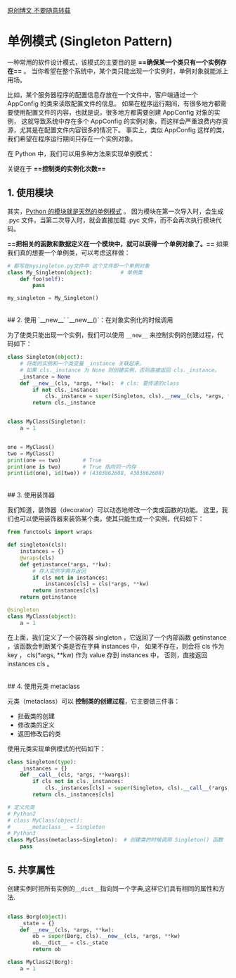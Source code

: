 [原创博文 不要随意转载](http://python.jobbole.com/87294/)

# 单例模式 (Singleton Pattern)

一种常用的软件设计模式，该模式的主要目的是 **==确保某一个类只有一个实例存在==** 。
当你希望在整个系统中，某个类只能出现一个实例时，单例对象就能派上用场。

比如，某个服务器程序的配置信息存放在一个文件中，客户端通过一个 AppConfig 的类来读取配置文件的信息。
如果在程序运行期间，有很多地方都需要使用配置文件的内容，也就是说，很多地方都需要创建 AppConfig 对象的实例，
这就导致系统中存在多个 AppConfig 的实例对象，而这样会严重浪费内存资源，尤其是在配置文件内容很多的情况下。
事实上，类似 AppConfig 这样的类，我们希望在程序运行期间只存在一个实例对象。

在 Python 中，我们可以用多种方法来实现单例模式：

关键在于 **==控制类的实例化次数==**

## 1. 使用模块


其实，<u>Python 的模块就是天然的单例模式</u> 。
因为模块在第一次导入时，会生成 .pyc 文件，当第二次导入时，就会直接加载 .pyc 文件，而不会再次执行模块代码。

**==把相关的函数和数据定义在一个模块中，就可以获得一个单例对象了。==**
如果我们真的想要一个单例类，可以考虑这样做：
```py
# 都写在mysingleton.py文件中 这个文件即一个单例对象
class My_Singleton(object):         # 单例类
    def foo(self):
        pass

my_singleton = My_Singleton()
```

<br>
## 2. 使用 `__new__`
`__new__()`：在对象实例化的时候调用

为了使类只能出现一个实例，我们可以使用 `__new__` 来控制实例的创建过程，代码如下：
```py
class Singleton(object):
    # 将类的实例和一个类变量 _instance 关联起来，
    # 如果 cls._instance 为 None 则创建实例，否则直接返回 cls._instance。
    _instance = None
    def __new__(cls, *args, **kw):  # cls: 要传递的class
        if not cls._instance:
            cls._instance = super(Singleton, cls).__new__(cls, *args, **kw) # 父类的__new__
        return cls._instance  


class MyClass(Singleton):
    a = 1


one = MyClass()
two = MyClass()
print(one == two)       # True
print(one is two)       # True 指向同一内存
print(id(one), id(two)) # (4303862608, 4303862608)
```

<br>
## 3. 使用装饰器

我们知道，装饰器（decorator）可以动态地修改一个类或函数的功能。
这里，我们也可以使用装饰器来装饰某个类，使其只能生成一个实例，代码如下：
```py
from functools import wraps

def singleton(cls):
    instances = {}
    @wraps(cls)
    def getinstance(*args, **kw):
        # 存入实例字典并返回
        if cls not in instances:
            instances[cls] = cls(*args, **kw)
        return instances[cls]
    return getinstance

@singleton
class MyClass(object):
    a = 1
```
在上面，我们定义了一个装饰器 singleton ，它返回了一个内部函数 getinstance ，该函数会判断某个类是否在字典 instances 中，
如果不存在，则会将 cls 作为 key ， cls(*args, **kw) 作为 value 存到 instances 中，
否则，直接返回 instances cls 。

<br>
## 4. 使用元类 metaclass

元类（metaclass）可以 **控制类的创建过程**，它主要做三件事：

- 拦截类的创建
- 修改类的定义
- 返回修改后的类

使用元类实现单例模式的代码如下：

```py
class Singleton(type):
    _instances = {}
    def __call__(cls, *args, **kwargs):
        if cls not in cls._instances:
            cls._instances[cls] = super(Singleton, cls).__call__(*args, **kwargs)
        return cls._instances[cls]

# 定义元类
# Python2
# class MyClass(object):  
#     __metaclass__ = Singleton
# Python3
class MyClass(metaclass=Singleton):  # 创建类的时候调用 Singleton() 函数
    pass
```

## 5. 共享属性

创建实例时把所有实例的`__dict__`指向同一个字典,这样它们具有相同的属性和方法.

```python

class Borg(object):
    _state = {}
    def __new__(cls, *args, **kw):
        ob = super(Borg, cls).__new__(cls, *args, **kw)
        ob.__dict__ = cls._state
        return ob

class MyClass2(Borg):
    a = 1
```